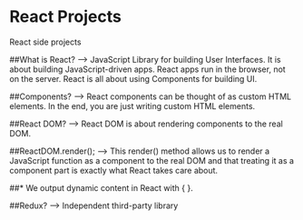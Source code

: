 # React Projects
 React side projects
 

##What is React?
--> JavaScript Library for building User Interfaces.
	It is about building JavaScript-driven apps. React apps run in the browser, not on the server.
	React is all about using Components for building UI.
	
##Components?
--> React components can be thought of as custom HTML elements.
	In the end, you are just writing custom HTML elements.

##React DOM?
--> React DOM is about rendering components to the real DOM.

##ReactDOM.render();
--> This render() method allows us to render a JavaScript function as a component to the real DOM 
	and that treating it as a component part is exactly what React takes care about.

##* We output dynamic content in React with { }.

##Redux?
--> Independent third-party library

